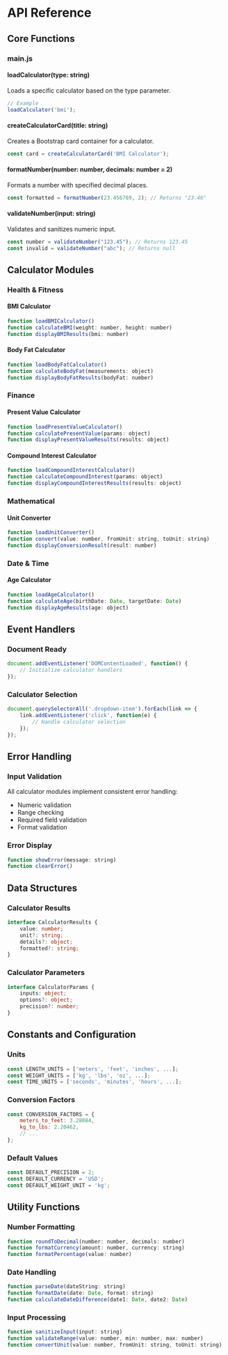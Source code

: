 # API Reference

## Core Functions

### main.js

#### loadCalculator(type: string)
Loads a specific calculator based on the type parameter.
```javascript
// Example
loadCalculator('bmi');
```

#### createCalculatorCard(title: string)
Creates a Bootstrap card container for a calculator.
```javascript
const card = createCalculatorCard('BMI Calculator');
```

#### formatNumber(number: number, decimals: number = 2)
Formats a number with specified decimal places.
```javascript
const formatted = formatNumber(23.456789, 2); // Returns "23.46"
```

#### validateNumber(input: string)
Validates and sanitizes numeric input.
```javascript
const number = validateNumber("123.45"); // Returns 123.45
const invalid = validateNumber("abc"); // Returns null
```

## Calculator Modules

### Health & Fitness

#### BMI Calculator
```javascript
function loadBMICalculator()
function calculateBMI(weight: number, height: number)
function displayBMIResults(bmi: number)
```

#### Body Fat Calculator
```javascript
function loadBodyFatCalculator()
function calculateBodyFat(measurements: object)
function displayBodyFatResults(bodyFat: number)
```

### Finance

#### Present Value Calculator
```javascript
function loadPresentValueCalculator()
function calculatePresentValue(params: object)
function displayPresentValueResults(results: object)
```

#### Compound Interest Calculator
```javascript
function loadCompoundInterestCalculator()
function calculateCompoundInterest(params: object)
function displayCompoundInterestResults(results: object)
```

### Mathematical

#### Unit Converter
```javascript
function loadUnitConverter()
function convert(value: number, fromUnit: string, toUnit: string)
function displayConversionResult(result: number)
```

### Date & Time

#### Age Calculator
```javascript
function loadAgeCalculator()
function calculateAge(birthDate: Date, targetDate: Date)
function displayAgeResults(age: object)
```

## Event Handlers

### Document Ready
```javascript
document.addEventListener('DOMContentLoaded', function() {
    // Initialize calculator handlers
});
```

### Calculator Selection
```javascript
document.querySelectorAll('.dropdown-item').forEach(link => {
    link.addEventListener('click', function(e) {
        // Handle calculator selection
    });
});
```

## Error Handling

### Input Validation
All calculator modules implement consistent error handling:
- Numeric validation
- Range checking
- Required field validation
- Format validation

### Error Display
```javascript
function showError(message: string)
function clearError()
```

## Data Structures

### Calculator Results
```typescript
interface CalculatorResults {
    value: number;
    unit?: string;
    details?: object;
    formatted?: string;
}
```

### Calculator Parameters
```typescript
interface CalculatorParams {
    inputs: object;
    options?: object;
    precision?: number;
}
```

## Constants and Configuration

### Units
```javascript
const LENGTH_UNITS = ['meters', 'feet', 'inches', ...];
const WEIGHT_UNITS = ['kg', 'lbs', 'oz', ...];
const TIME_UNITS = ['seconds', 'minutes', 'hours', ...];
```

### Conversion Factors
```javascript
const CONVERSION_FACTORS = {
    meters_to_feet: 3.28084,
    kg_to_lbs: 2.20462,
    // ...
};
```

### Default Values
```javascript
const DEFAULT_PRECISION = 2;
const DEFAULT_CURRENCY = 'USD';
const DEFAULT_WEIGHT_UNIT = 'kg';
```

## Utility Functions

### Number Formatting
```javascript
function roundToDecimal(number: number, decimals: number)
function formatCurrency(amount: number, currency: string)
function formatPercentage(value: number)
```

### Date Handling
```javascript
function parseDate(dateString: string)
function formatDate(date: Date, format: string)
function calculateDateDifference(date1: Date, date2: Date)
```

### Input Processing
```javascript
function sanitizeInput(input: string)
function validateRange(value: number, min: number, max: number)
function convertUnit(value: number, fromUnit: string, toUnit: string)
```
